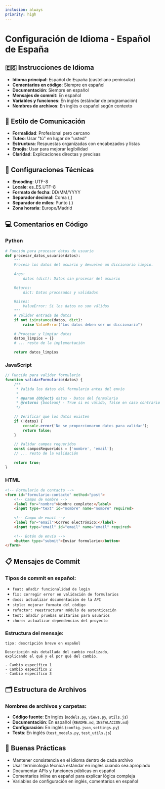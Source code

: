 ```yaml
---
inclusion: always
priority: high
---
```


# Configuración de Idioma - Español de España

## 🇪🇸 Instrucciones de Idioma

- **Idioma principal**: Español de España (castellano peninsular)
- **Comentarios en código**: Siempre en español
- **Documentación**: Siempre en español
- **Mensajes de commit**: En español
- **Variables y funciones**: En inglés (estándar de programación)
- **Nombres de archivos**: En inglés o español según contexto

## 📝 Estilo de Comunicación

- **Formalidad**: Profesional pero cercano
- **Tuteo**: Usar "tú" en lugar de "usted"
- **Estructura**: Respuestas organizadas con encabezados y listas
- **Emojis**: Usar para mejorar legibilidad
- **Claridad**: Explicaciones directas y precisas

## 🔧 Configuraciones Técnicas

- **Encoding**: UTF-8
- **Locale**: es_ES.UTF-8
- **Formato de fecha**: DD/MM/YYYY
- **Separador decimal**: Coma (,)
- **Separador de miles**: Punto (.)
- **Zona horaria**: Europe/Madrid

## 💻 Comentarios en Código

### Python
```python
# Función para procesar datos de usuario
def procesar_datos_usuario(datos):
    """
    Procesa los datos del usuario y devuelve un diccionario limpio.
    
    Args:
        datos (dict): Datos sin procesar del usuario
        
    Returns:
        dict: Datos procesados y validados
        
    Raises:
        ValueError: Si los datos no son válidos
    """
    # Validar entrada de datos
    if not isinstance(datos, dict):
        raise ValueError("Los datos deben ser un diccionario")
    
    # Procesar y limpiar datos
    datos_limpios = {}
    # ... resto de la implementación
    
    return datos_limpios
```

### JavaScript
```javascript
// Función para validar formulario
function validarFormulario(datos) {
    /**
     * Valida los datos del formulario antes del envío
     * 
     * @param {Object} datos - Datos del formulario
     * @returns {boolean} - True si es válido, false en caso contrario
     */
    
    // Verificar que los datos existen
    if (!datos) {
        console.error('No se proporcionaron datos para validar');
        return false;
    }
    
    // Validar campos requeridos
    const camposRequeridos = ['nombre', 'email'];
    // ... resto de la validación
    
    return true;
}
```

### HTML
```html
<!-- Formulario de contacto -->
<form id="formulario-contacto" method="post">
    <!-- Campo de nombre -->
    <label for="nombre">Nombre completo:</label>
    <input type="text" id="nombre" name="nombre" required>
    
    <!-- Campo de email -->
    <label for="email">Correo electrónico:</label>
    <input type="email" id="email" name="email" required>
    
    <!-- Botón de envío -->
    <button type="submit">Enviar formulario</button>
</form>
```

## 📋 Mensajes de Commit

### Tipos de commit en español:
- `feat: añadir funcionalidad de login`
- `fix: corregir error en validación de formularios`
- `docs: actualizar documentación de la API`
- `style: mejorar formato del código`
- `refactor: reestructurar módulo de autenticación`
- `test: añadir pruebas unitarias para usuarios`
- `chore: actualizar dependencias del proyecto`

### Estructura del mensaje:
```
tipo: descripción breve en español

Descripción más detallada del cambio realizado,
explicando el qué y el por qué del cambio.

- Cambio específico 1
- Cambio específico 2
- Cambio específico 3
```

## 🗂️ Estructura de Archivos

### Nombres de archivos y carpetas:
- **Código fuente**: En inglés (`models.py`, `views.py`, `utils.js`)
- **Documentación**: En español (`README.md`, `INSTALACION.md`)
- **Configuración**: En inglés (`config.json`, `settings.py`)
- **Tests**: En inglés (`test_models.py`, `test_utils.js`)

## 🎯 Buenas Prácticas

- Mantener consistencia en el idioma dentro de cada archivo
- Usar terminología técnica estándar en inglés cuando sea apropiado
- Documentar APIs y funciones públicas en español
- Comentarios inline en español para explicar lógica compleja
- Variables de configuración en inglés, comentarios en español